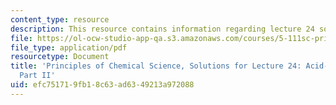 ```yaml
---
content_type: resource
description: This resource contains information regarding lecture 24 solution.
file: https://ol-ocw-studio-app-qa.s3.amazonaws.com/courses/5-111sc-principles-of-chemical-science-fall-2014/efc751719fb18c63ad6349213a972088_MIT5_111F14_Lec24Soln.pdf
file_type: application/pdf
resourcetype: Document
title: 'Principles of Chemical Science, Solutions for Lecture 24: Acid-Base Titrations
  Part II'
uid: efc75171-9fb1-8c63-ad63-49213a972088
---
```

